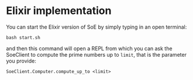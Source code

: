 # Elixir implementation

You can start the Elixir version of SoE by simply typing in an open terminal:

    bash start.sh

and then this command will open a REPL from which you can ask the SoeClient to
compute the prime numbers up to `limit`, that is the parameter you provide:

    SoeClient.Computer.compute_up_to <limit>
